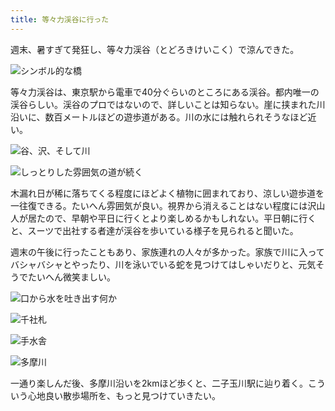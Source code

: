 ```yaml
---
title: 等々力渓谷に行った
---
```

週末、暑すぎて発狂し、等々力渓谷（とどろきけいこく）で涼んできた。

![](https://lh4.googleusercontent.com/ti6lqjpgs2RsvEFDcwqY4_IXfWXWfkdb2-RyZtjsC7ZN4buAYetSFt25MVycg7-GEf_1dFW6Oi3cWpcL3FqUDArDko4GKcc1xyQG5On2hxUN8hnaOH6j_xdP4nVGv5-qRO86V1Tg4dhIGIwbyQqPJ8o "シンボル的な橋")

等々力渓谷は、東京駅から電車で40分ぐらいのところにある渓谷。都内唯一の渓谷らしい。渓谷のプロではないので、詳しいことは知らない。崖に挟まれた川沿いに、数百メートルほどの遊歩道がある。川の水には触れられそうなほど近い。

![](https://lh6.googleusercontent.com/pa_FCOflV-6a4hgFBjcfHQCvH4dKQMIt6_CM6GqXrOD2pWANs96v-7hDRhyCJ2EzIi7UjVUo8LA9I5UuwTCpdXjM3CWyBQj2WL2ADMVs7COBndbSPuQYN1ngSyXDNWL93rHG4csjcVkwGQwZTZpgy50 "谷、沢、そして川")

![](https://lh4.googleusercontent.com/oJr_kxGzLHHFyPmYsMtHYwvXle1OzkfvPJo_fbD6bdob1_vf5DXNlo-swMvoYJDU7RQHR8wB-VurL64R347r62m6twkrgi8h2rhHFlzRDPDdP57sQyJCWK942ZeYsc18geQgugfLEFMic3bHz2Wegb4 "しっとりした雰囲気の道が続く")

木漏れ日が稀に落ちてくる程度にほどよく植物に囲まれており、涼しい遊歩道を一往復できる。たいへん雰囲気が良い。視界から消えることはない程度には沢山人が居たので、早朝や平日に行くとより楽しめるかもしれない。平日朝に行くと、スーツで出社する者達が渓谷を歩いている様子を見られると聞いた。

週末の午後に行ったこともあり、家族連れの人々が多かった。家族で川に入ってバシャバシャとやったり、川を泳いでいる蛇を見つけてはしゃいだりと、元気そうでたいへん微笑ましい。

![](https://lh4.googleusercontent.com/Z2j8YC8onJ3djldULe6tIp6MuviZ7EvSVAv2dwPbZa9CbIk_sXlaZlqTvcZ5LTA6GO2nuxDi2D1MmMiH5IVms4QU_L1qo2WsOpeLNSvHY_uCzZM9hcudZQLW1ZJ-k6T4bQYIYKHjWYyMYfU3lIqtsQY "口から水を吐き出す何か")

![](https://lh5.googleusercontent.com/G6ujkoag-LKxqa7O2XmXVtN6iVWoVBAJ3PpF2c20CHtpMdNyDOrO5ayNQxIi_FIO5ziijNZsGp7ybmvGnClFTCKrvjhUyRZ1nO8kWzfTkNTaR2f_eBBi3CLjYGdfBGVpxCezAF_V7demuiJW-h1dkps "千社札")

![](https://lh3.googleusercontent.com/X-1eEzBcFofKTY1vtKn86jfR81CpsZjDBKITaAvJRWXKCOFllXEVotn9Spq-njBU7UsViJpUTOP4vrvNdtOqmaj4FORzwnlAsrUJ1QGgN6ONclMKpceYFjgWG1kuA6JYk_DmmpSOai9Yj6OglXM6YlM "手水舎")

![](https://lh3.googleusercontent.com/CyVT0HPKAdaF0RApEFLLgUUtuhpR57lYFIGs_FcmxzzVKYoMN-mmWhx64SM8XtzyYbIuG6EMuN1wJYJ-Hymc56MKrawUCHJXX-EPaRbPy5oM4mbNfcNNZ8oKuRC8WmfBI15XsMHzH7vNs1UtTcwYt_s "多摩川")

一通り楽しんだ後、多摩川沿いを2kmほど歩くと、二子玉川駅に辿り着く。こういう心地良い散歩場所を、もっと見つけていきたい。
